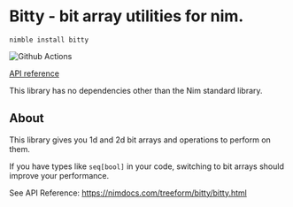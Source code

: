 # Bitty - bit array utilities for nim.

`nimble install bitty`

![Github Actions](https://github.com/treeform/bitty/workflows/Github%20Actions/badge.svg)

[API reference](https://nimdocs.com/treeform/bitty)

This library has no dependencies other than the Nim standard library.

## About

This library gives you 1d and 2d bit arrays and operations to perform on them.

If you have types like `seq[bool]` in your code, switching to bit arrays should improve your performance.

See API Reference: https://nimdocs.com/treeform/bitty/bitty.html
